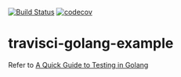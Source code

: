 [![Build Status](https://travis-ci.org/hwingh/travisci-golang-example.svg?branch=master)](https://travis-ci.org/hwingh/travisci-golang-example)
[![codecov](https://codecov.io/gh/hwingh/travisci-golang-example/branch/master/graph/badge.svg)](https://codecov.io/gh/hwingh/travisci-golang-example)

# travisci-golang-example

Refer to [A Quick Guide to Testing in Golang](https://caitiem.com/2016/08/18/a-quick-guide-to-testing-in-golang/)